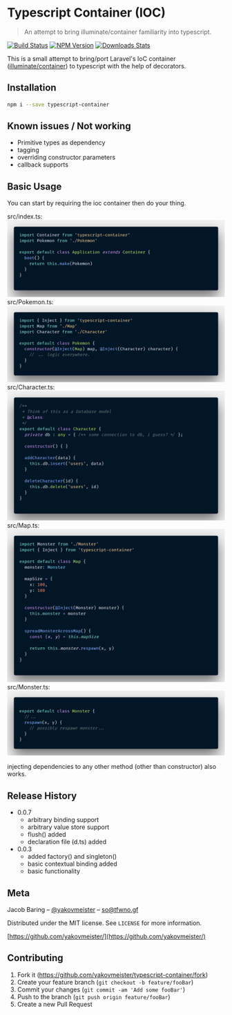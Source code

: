 # Typescript Container (IOC)
> An attempt to bring illuminate/container familiarity into typescript.

[![Build Status][travis-image]][travis-url]
[![NPM Version][npm-image]][npm-url]
[![Downloads Stats][npm-downloads]][npm-url] 

This is a small attempt to bring/port Laravel's IoC container ([illuminate/container](https://github.com/illuminate/container)) to typescript with the help of decorators.

## Installation

```sh
npm i --save typescript-container
```

## Known issues / Not working

* Primitive types as dependency
* tagging
* overriding constructor parameters
* callback supports

## Basic Usage  

You can start by requiring the ioc container then do your thing.

src/index.ts:
![index](https://github.com/yakovmeister/typescript-container/blob/dev/images/index.png?raw=true)
src/Pokemon.ts:
![pokemon](https://github.com/yakovmeister/typescript-container/blob/dev/images/pokemon.png?raw=true)
src/Character.ts:
![character](https://github.com/yakovmeister/typescript-container/blob/dev/images/character.png?raw=true)
src/Map.ts:
![map](https://github.com/yakovmeister/typescript-container/blob/dev/images/map.png?raw=true)
src/Monster.ts:
![monster](https://github.com/yakovmeister/typescript-container/blob/dev/images/monster.png?raw=true)

injecting dependencies to any other method (other than constructor) also works.


## Release History
* 0.0.7
  * arbitrary binding support
  * arbitrary value store support
  * flush() added
  * declaration file (d.ts) added
* 0.0.3
  * added factory() and singleton()
  * basic contextual binding added
  * basic functionality

## Meta

Jacob Baring – [@yakovmeister](https://twitter.com/yakovmeister) – so@tfwno.gf

Distributed under the MIT license. See ``LICENSE`` for more information.

[https://github.com/yakovmeister/](https://github.com/yakovmeister/)

## Contributing

1. Fork it (<https://github.com/yakovmeister/typescript-container/fork>)
2. Create your feature branch (`git checkout -b feature/fooBar`)
3. Commit your changes (`git commit -am 'Add some fooBar'`)
4. Push to the branch (`git push origin feature/fooBar`)
5. Create a new Pull Request

<!-- Markdown link & img dfn's -->
[npm-image]: https://img.shields.io/npm/v/typescript-container.svg?style=flat-square
[npm-url]: https://npmjs.org/package/typescript-container
[npm-downloads]: https://img.shields.io/npm/dm/typescript-container.svg?style=flat-square
[travis-image]: https://travis-ci.org/yakovmeister/typescript-container.svg?branch=dev
[travis-url]: https://travis-ci.org/yakovmeister/typescript-container
[wiki]: https://github.com/yourname/yourproject/wiki